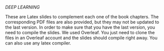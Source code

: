 _DEEP LEARNING_

These are Latex slides to complement each one of the book chapters. 
The corresponding PDF files are also provided, but they may not be updated to the last version. In order to make sure that you have the last version, you need to compile the slides. 
We used Overleaf. You just need to clone the files in an Overleaf account and the slides should compile right away. You can also use any latex compiler. 
